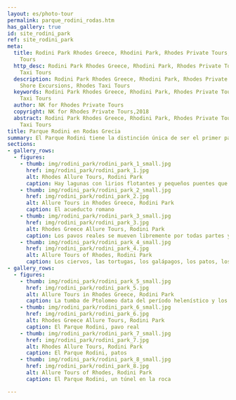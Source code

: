```yaml
---
layout: es/photo-tour
permalink: parque_rodini_rodas.htm
has_gallery: true
id: site_rodini_park
ref: site_rodini_park
meta:
  title: Rodini Park Rhodes Greece, Rhodini Park, Rhodes Private Tours, Rhodes Taxi
    Tours
  http_desc: Rodini Park Rhodes Greece, Rhodini Park, Rhodes Private Tours, Rhodes
    Taxi Tours
  description: Rodini Park Rhodes Greece, Rhodini Park, Rhodes Private Tours, Rhodes
    Shore Excursions, Rhodes Taxi Tours
  keywords: Rodini Park Rhodes Greece, Rhodini Park, Rhodes Private Tours, Rhodes
    Taxi Tours
  author: NK for Rhodes Private Tours
  copyright: NK for Rhodes Private Tours,2018
  abstract: Rodini Park Rhodes Greece, Rhodini Park, Rhodes Private Tours, Rhodes
    Taxi Tours
title: Parque Rodini en Rodas Grecia
summary: El Parque Rodini tiene la distinción única de ser el primer parque ajardinado del mundo. Este parque era muy popular entre los romanos quienes construyeron ahí un acueducto. Dentro del área del parque hay pavos reales en abundancia puesto que este es su hogar. Hay un sendero bien delimitado que se extiende a lo largo del parque hasta un riachuelo.
sections:
- gallery_rows:
  - figures:
    - thumb: img/rodini_park/rodini_park_1_small.jpg
      href: img/rodini_park/rodini_park_1.jpg
      alt: Rhodes Allure Tours, Rodini Park
      caption: Hay lagunas con lirios flotantes y pequeños puentes que forman un paisaje idílico.
    - thumb: img/rodini_park/rodini_park_2_small.jpg
      href: img/rodini_park/rodini_park_2.jpg
      alt: Allure Tours in Rhodes Greece, Rodini Park
      caption: El acueducto romano
    - thumb: img/rodini_park/rodini_park_3_small.jpg
      href: img/rodini_park/rodini_park_3.jpg
      alt: Rhodes Greece Allure Tours, Rodini Park
      caption: Los pavos reales se mueven libremente por todas partes y se pasean por el parque entero.
    - thumb: img/rodini_park/rodini_park_4_small.jpg
      href: img/rodini_park/rodini_park_4.jpg
      alt: Allure Tours of Rhodes, Rodini Park
      caption: Los ciervos, las tortugas, los galápagos, los patos, los cisnes y los pavos reales son los más populares.
- gallery_rows:
  - figures:
    - thumb: img/rodini_park/rodini_park_5_small.jpg
      href: img/rodini_park/rodini_park_5.jpg
      alt: Allure Tours in Rhodes Greece, Rodini Park
      caption: La tumba de Ptolomeo data del período helenístico y los extremos de cada costado están decorados por 21 columnas dóricas.
    - thumb: img/rodini_park/rodini_park_6_small.jpg
      href: img/rodini_park/rodini_park_6.jpg
      alt: Rhodes Greece Allure Tours, Rodini Park
      caption: El Parque Rodini, pavo real
    - thumb: img/rodini_park/rodini_park_7_small.jpg
      href: img/rodini_park/rodini_park_7.jpg
      alt: Rhodes Allure Tours, Rodini Park
      caption: El Parque Rodini, patos
    - thumb: img/rodini_park/rodini_park_8_small.jpg
      href: img/rodini_park/rodini_park_8.jpg
      alt: Allure Tours of Rhodes, Rodini Park
      caption: El Parque Rodini, un túnel en la roca

---
```

